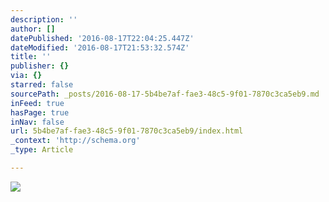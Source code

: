 ```yaml
---
description: ''
author: []
datePublished: '2016-08-17T22:04:25.447Z'
dateModified: '2016-08-17T21:53:32.574Z'
title: ''
publisher: {}
via: {}
starred: false
sourcePath: _posts/2016-08-17-5b4be7af-fae3-48c5-9f01-7870c3ca5eb9.md
inFeed: true
hasPage: true
inNav: false
url: 5b4be7af-fae3-48c5-9f01-7870c3ca5eb9/index.html
_context: 'http://schema.org'
_type: Article

---
```

![](https://the-grid-user-content.s3-us-west-2.amazonaws.com/434039d8-c9e3-4b5b-960f-5ba2ba3a5029.jpg)